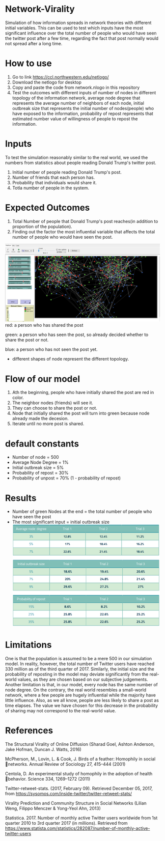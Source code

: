 # Network-Virality
Simulation of how information spreads in network theories with different initial variables. This can be used to test which inputs have the most significant influence over the total number of people who would have seen the twitter post after a few time, regarding the fact that post normally would not spread after a long time.

# How to use
1. Go to link https://ccl.northwestern.edu/netlogo/
2. Download the netlogo for desktop
3. Copy and paste the code from network.nlogo in this repository
4. Test the outcomes with different inputs of number of nodes in different topology of the information network, average node degree that represents the average number of neighbors of each node, initial outbreak size that represents the initial number of nodes(people) who have exposed to the information, probability of repost represents that estimated number value of willingness of people to repost the information.

# Inputs
To test the simulation reasonably similar to the real world, we used the numbers from statistics about people reading Donald Trump's twitter post.

1. Initial number of people reading Donald Trump's post.
2. Number of friends that each person has.
3. Probability that individuals would share it.
4. Totla number of people in the system.

# Expected Outcomes
1. Total Number of people that Donald Trump's post reaches(in addition to proportion of the population).
2. Finding out the factor the most influential variable that affects the total number of people who would have seen the post.

![screenshot](https://github.com/choijaewon959/Network-Virality/blob/master/Simulation_screenshot.PNG)
red: a person who has shared the post

green: a person who has seen the post, so already decided whether to share the post or not.

blue: a person who has not seen the post yet.

* different shapes of node represent the different topology.

# Flow of our model
1. Ath the beginning, people who have initially shared the post are red in color.
2. The neighbor nodes (friends) will see it.
3. They can choose to share the post or not.
4. Node that initially shared the post will turn into green because node already made the decesion.
5. Iterate until no more post is shared.

# default constants
* Number of node = 500
* Average Node Degree = 1%
* Initial outbreak size = 5%
* Probability of repost = 30%
* Probability of unpost = 70% (1 - probability of repost)

# Results
* Number of green Nodes at the end = the total number of people who have seen the post
* The most significant input = initial outbreak size
![results](https://github.com/choijaewon959/Network-Virality/blob/master/Simulation_result.PNG)

# Limitations
One is that the population is assumed to be a mere 500 in our simulation model. In reality, however, the total number of Twitter users have reached 330 million as of the third quarter of 2017. Similarly, the initial size and the probability of reposting in the model may deviate significantly from the real-world values, as they are chosen based on our subjective judgements. Another limitation is that, in our model, every node has the same number of node degree. On the contrary, the real world resembles a small-world network, where a few people are hugely influential while the majority have little influence. Also, as we all know, people are less likely to share a post as time elapses. The value we have chosen for this decrease in the probability of sharing may not correspond to the real-world value.

# References
The Structural Virality of Online Diffusion (Sharad Goel, Ashton Anderson, Jake Hofman, Duncan J. Watts, 2016)

McPherson, M., Lovin, L. & Cook, J. Birds of a feather: Homophily in social 􀀀networks. Annual Review of Sociology 27, 415–444 (2001)

Centola, D. An experimental study of homophily in the adoption of health 􀀀behavior. Science 334, 1269–1272 (2011)

Twitter-retweet-stats. (2017, February 09). Retrieved December 05, 2017, from https://sysomos.com/inside-twitter/twitter-retweet-stats/

Virality Prediction and Community Structure in Social Networks (Lilian Weng, Filippo Menczer & Yong-Yeol Ahn, 2013)

Statistica. 2017. Number of monthly active Twitter users worldwide from 1st quarter 2010 to 3rd quarter 2017 (in millions). Retrieved from https://www.statista.com/statistics/282087/number-of-monthly-active-twitter-users
